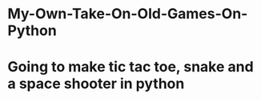# My-Own-Take-On-Old-Games-On-Python
# Going to make tic tac toe, snake and a space shooter in python

